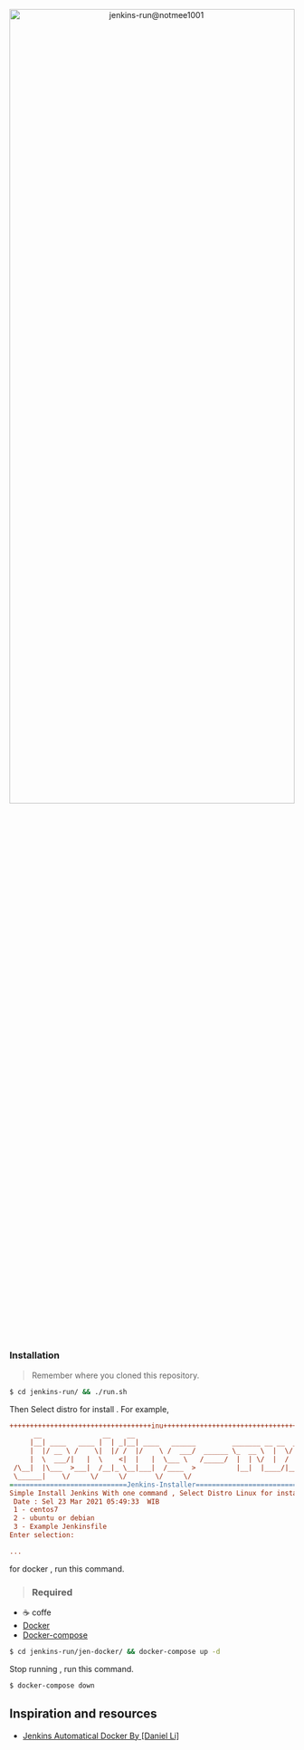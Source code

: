
<p align="center">
  <a name="top" href="#octocat-hi-there-thanks-for-visiting-">
     <img alt="jenkins-run@notmee1001" height="60%" width="100%" src="https://i.ibb.co/7QNk6C3/Jenkins.png"/>
  </a>
</p>

##  


### Installation

> Remember where you cloned this repository.
```sh
$ cd jenkins-run/ && ./run.sh
```
Then Select distro for install . For example, 
```cfg
+++++++++++++++++++++++++++++++++++inu++++++++++++++++++++++++++++++++++++++++++++
      __               __    __                                              
     |__| ____   ____ |  | _|__| ____   ______         _______ __ __  ____   
     |  |/ __ \ /    \|  |/ /  |/    \ /  ___/  ______ \_  __ \  |  \/    \  
     |  \  ___/|   |  \    <|  |   |  \___ \   /_____/  |  | \/  |  /   |  \ 
 /\__|  |\___  >___|  /__|_ \__|___|  /____  >          |__|  |____/|___|  / 
 \______|    \/     \/     \/       \/     \/                            \/  
=============================Jenkins-Installer====================================
Simple Install Jenkins With one command , Select Distro Linux for install :
 Date : Sel 23 Mar 2021 05:49:33  WIB
 1 - centos7
 2 - ubuntu or debian
 3 - Example Jenkinsfile
Enter selection: 

...
```
for docker , run this command.
> ### Required 

 - ☕ coffe
 - [Docker](https://www.docker.com/)
 - [Docker-compose](https://docs.docker.com/compose/install/)

```sh
$ cd jenkins-run/jen-docker/ && docker-compose up -d
```
Stop running , run this command.
```sh
$ docker-compose down
```

## Inspiration and resources

  - [Jenkins Automatical Docker By [Daniel Li]](https://www.digitalocean.com/community/tutorials/how-to-automate-jenkins-setup-with-docker-and-jenkins-configuration-as-code)
